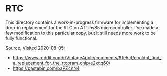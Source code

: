 # RTC

This directory contains a work-in-progress firmware for implementing a
drop-in replacement for the RTC on ATTiny85 microcontroller.  I've
made a few modification to this particular copy, but it still needs
more work to be fully functional.

Source, Visited 2020-08-05:

* https://www.reddit.com/r/VintageApple/comments/91e5cf/couldnt_find_a_replacement_for_the_rtcpram_chip/e2xqq60/
* https://pastebin.com/baPZ4nN4
